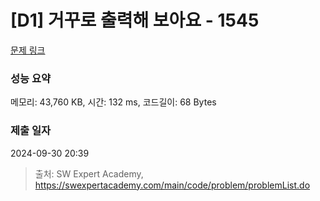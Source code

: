 # [D1] 거꾸로 출력해 보아요 - 1545 

[문제 링크](https://swexpertacademy.com/main/code/problem/problemDetail.do?contestProbId=AV2gbY0qAAQBBAS0) 

### 성능 요약

메모리: 43,760 KB, 시간: 132 ms, 코드길이: 68 Bytes

### 제출 일자

2024-09-30 20:39



> 출처: SW Expert Academy, https://swexpertacademy.com/main/code/problem/problemList.do